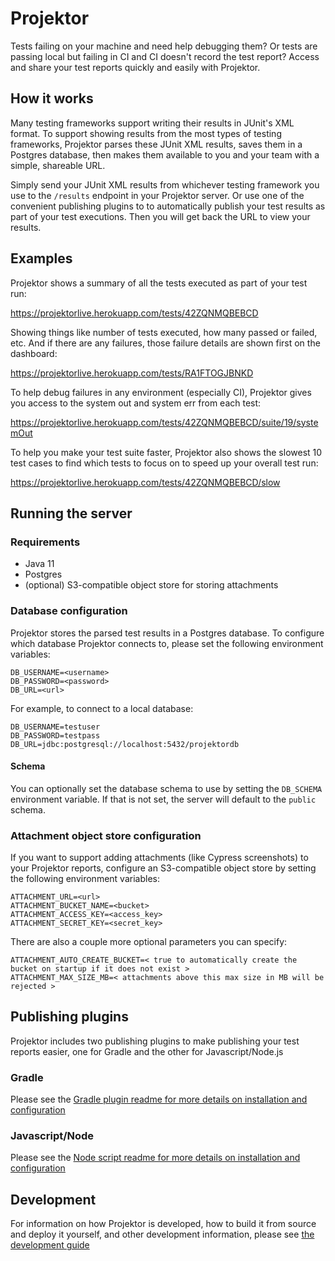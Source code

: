 # Projektor

Tests failing on your machine and need help debugging them? Or tests are passing local but failing in CI and
CI doesn't record the test report?
Access and share your test reports quickly and easily with Projektor.

## How it works

Many testing frameworks support writing their results in JUnit's XML format.
To support showing results from the most types of testing frameworks, Projektor parses these
JUnit XML results, saves them in a Postgres database, then makes them available to you and your
team with a simple, shareable URL.

Simply send your JUnit XML results from whichever testing framework you use to the `/results`
endpoint in your Projektor server. Or use one of the convenient publishing plugins to
to automatically publish your test results as part of your test executions.
Then you will get back the URL to view your results.

## Examples

Projektor shows a summary of all the tests executed as part of your test run:

https://projektorlive.herokuapp.com/tests/42ZQNMQBEBCD

Showing things like number of tests executed, how many passed or failed, etc.
And if there are any failures, those failure details are shown first on the dashboard:

https://projektorlive.herokuapp.com/tests/RA1FTOGJBNKD

To help debug failures in any environment (especially CI), Projektor gives you access
to the system out and system err from each test:

https://projektorlive.herokuapp.com/tests/42ZQNMQBEBCD/suite/19/systemOut

To help you make your test suite faster, Projektor also shows the slowest 10 test cases to find
which tests to focus on to speed up your overall test run:

https://projektorlive.herokuapp.com/tests/42ZQNMQBEBCD/slow

## Running the server

### Requirements

* Java 11
* Postgres
* (optional) S3-compatible object store for storing attachments

### Database configuration

Projektor stores the parsed test results in a Postgres database.
To configure which database Projektor connects to, please set the following environment variables:

```
DB_USERNAME=<username>
DB_PASSWORD=<password>
DB_URL=<url>
```

For example, to connect to a local database:

```
DB_USERNAME=testuser
DB_PASSWORD=testpass
DB_URL=jdbc:postgresql://localhost:5432/projektordb
```

#### Schema

You can optionally set the database schema to use by setting the `DB_SCHEMA` environment variable.
If that is not set, the server will default to the `public` schema.

### Attachment object store configuration

If you want to support adding attachments (like Cypress screenshots) to your Projektor reports,
configure an S3-compatible object store by setting the following environment variables:

```
ATTACHMENT_URL=<url>
ATTACHMENT_BUCKET_NAME=<bucket>
ATTACHMENT_ACCESS_KEY=<access_key>
ATTACHMENT_SECRET_KEY=<secret_key>
```

There are also a couple more optional parameters you can specify:

```
ATTACHMENT_AUTO_CREATE_BUCKET=< true to automatically create the bucket on startup if it does not exist >
ATTACHMENT_MAX_SIZE_MB=< attachments above this max size in MB will be rejected >
```

## Publishing plugins

Projektor includes two publishing plugins to make publishing your test reports easier,
one for Gradle and the other for Javascript/Node.js

### Gradle

Please see the [Gradle plugin readme for more details on installation and configuration](publishers/gradle-plugin/README.md)

### Javascript/Node

Please see the [Node script readme for more details on installation and configuration](publishers/node-script/README.md)

## Development

For information on how Projektor is developed, how to build it from source and deploy it yourself, and other
development information, please see [the development guide](DEVELOPMENT.md)
